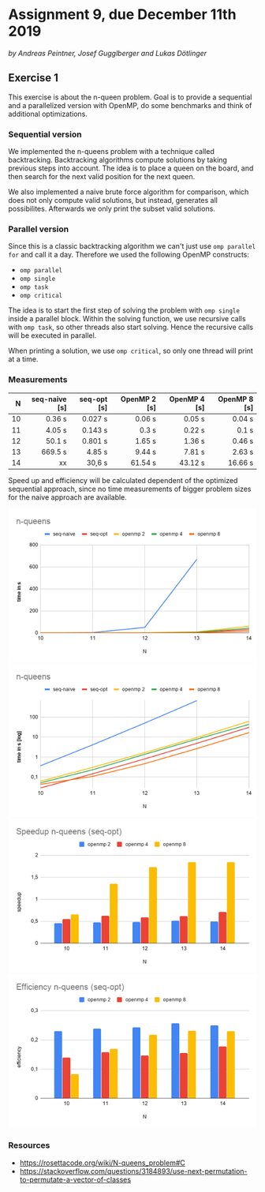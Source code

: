 # Assignment 9, due December 11th 2019

*by Andreas Peintner, Josef Gugglberger and Lukas Dötlinger*

## Exercise 1

This exercise is about the n-queen problem. Goal is to provide a sequential and a parallelized version with OpenMP, do some benchmarks and think of additional optimizations.

### Sequential version

We implemented the n-queens problem with a technique called backtracking. Backtracking algorithms compute solutions by taking previous steps into account. The idea is to place a queen on the board, and then search for the next valid position for the next queen. 

We also implemented a naive brute force algorithm for comparison, which does not only compute valid solutions, but instead, generates all possibilites. Afterwards we only print the subset valid solutions.

### Parallel version

Since this is a classic backtracking algorithm we can't just use `omp parallel for` and call it a day.
Therefore we used the following OpenMP constructs:
 - `omp parallel`
 - `omp single`
 - `omp task`
 - `omp critical`

The idea is to start the first step of solving the problem with `omp single` inside a parallel block. Within the solving function, we use recursive calls with `omp task`, so other threads also start solving. Hence the recursive calls will be executed in parallel.

When printing a solution, we use `omp critical`, so only one thread will print at a time.

### Measurements

| N | seq-naive [s] | seq-opt [s] | OpenMP 2 [s] | OpenMP 4 [s] | OpenMP 8 [s] |
| -: | -: | -: | -: | -: | -: | 
| 10 | 0.36 s | 0.027 s | 0.06 s | 0.05 s | 0.04 s |
| 11 | 4.05 s | 0.143 s | 0.3 s | 0.22 s | 0.1 s |
| 12 | 50.1 s | 0.801 s | 1.65 s  | 1.36 s | 0.46 s |
| 13 | 669.5 s | 4.85 s | 9.44 s | 7.81 s | 2.63 s |
| 14 | xx | 30,6 s | 61.54 s | 43.12 s | 16.66 s |

Speed up and efficiency will be calculated dependent of the optimized sequential approach, since no time measurements of bigger problem sizes for the naive approach are available.

![](./measurements/times.png)
![](./measurements/times-log.png)
![](./measurements/speedup.png)
![](./measurements/efficiency.png)


### Resources 

* https://rosettacode.org/wiki/N-queens_problem#C
* https://stackoverflow.com/questions/3184893/use-next-permutation-to-permutate-a-vector-of-classes
